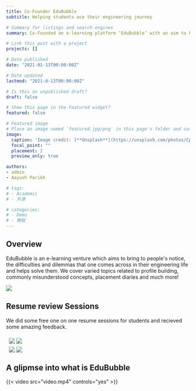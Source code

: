 ```yaml
---
title: Co-Founder EduBubble
subtitle: Helping students ace their engineering journey 

# Summary for listings and search engines
summary: Co-Founded an e-learning platform ‘EduBubble’ with an aim to help students crack their coding tests and interviews and reached 230+ followers, mentored 1000+ students over the course of 6 months.

# Link this post with a project
projects: []

# Date published
date: "2021-01-13T00:00:00Z"

# Date updated
lastmod: "2021-8-13T00:00:00Z"

# Is this an unpublished draft?
draft: false

# Show this page in the Featured widget?
featured: false

# Featured image
# Place an image named `featured.jpg/png` in this page's folder and customize its options here.
image:
  caption: 'Image credit: [**Unsplash**](https://unsplash.com/photos/CpkOjOcXdUY)'
  focal_point: ""
  placement: 2
  preview_only: true

authors:
- admin
- Aayush Parikh

# tags:
# - Academic
# - 开源

# categories:
# - Demo
# - 教程
---
```


## Overview

EduBubble is an e-learning venture which aims to bring to people's notice, the difficulties and dilemmas that one comes across in their engineering life and helps solve them. We cover varied topics related to profile building, commonly misunderstood concepts, placement diaries and much more!

<!-- {{< gallery album="edububble" >}} -->
<img src="/media/albums/edububble/edu1.png">

## Resume review Sessions

We did some free one on one resume sessions for students and recieved some amazing feedback.

<div class="row" style="display: flex;
  flex-wrap: wrap;
  padding: 0 4px;">
  <div class="column" style="flex: 50%;
  padding: 0 4px;">
    <img src="/media/albums/edububble/edu2.png" style="margin-top: 8px;
  vertical-align: middle;">
    <img src="/media/albums/edububble/edu3.png" style="margin-top: 8px;
  vertical-align: middle;">
  </div>
  <div class="column" style="flex: 50%;
  padding: 0 4px;">
    <img src="/media/albums/edububble/edu4.png" style="margin-top: 8px;
  vertical-align: middle;">
    <img src="/media/albums/edububble/edu5.png"style="margin-top: 8px;
  vertical-align: middle;">
  </div>
</div>

## A glipmse into what is EduBubble

{{< video src="video.mp4" controls="yes" >}}
<!-- ## Features

- **Page builder** - Create *anything* with [**widgets**](https://wowchemy.com/docs/page-builder/) and [**elements**](https://wowchemy.com/docs/writing-markdown-latex/)
- **Edit any type of content** - Blog posts, publications, talks, slides, projects, and more!
- **Create content** in [**Markdown**](https://wowchemy.com/docs/writing-markdown-latex/), [**Jupyter**](https://wowchemy.com/docs/import/jupyter/), or [**RStudio**](https://wowchemy.com/docs/install-locally/)
- **Plugin System** - Fully customizable [**color** and **font themes**](https://wowchemy.com/docs/customization/)
- **Display Code and Math** - Code highlighting and [LaTeX math](https://en.wikibooks.org/wiki/LaTeX/Mathematics) supported
- **Integrations** - [Google Analytics](https://analytics.google.com), [Disqus commenting](https://disqus.com), Maps, Contact Forms, and more!
- **Beautiful Site** - Simple and refreshing one page design
- **Industry-Leading SEO** - Help get your website found on search engines and social media
- **Media Galleries** - Display your images and videos with captions in a customizable gallery
- **Mobile Friendly** - Look amazing on every screen with a mobile friendly version of your site
- **Multi-language** - 34+ language packs including English, 中文, and Português
- **Multi-user** - Each author gets their own profile page
- **Privacy Pack** - Assists with GDPR
- **Stand Out** - Bring your site to life with animation, parallax backgrounds, and scroll effects
- **One-Click Deployment** - No servers. No databases. Only files. -->
